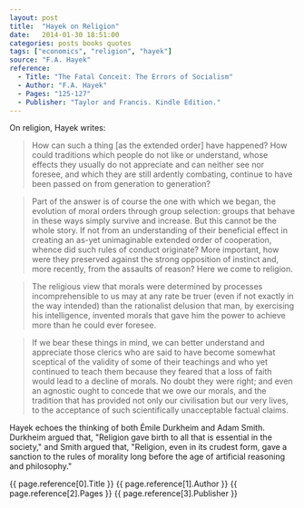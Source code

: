 ```yaml
---
layout: post
title:  "Hayek on Religion"
date:   2014-01-30 18:51:00
categories: posts books quotes
tags: ["economics", "religion", "hayek"]
source: "F.A. Hayek"
reference:
  - Title: "The Fatal Conceit: The Errors of Socialism"
  - Author: "F.A. Hayek"
  - Pages: "125-127"
  - Publisher: "Taylor and Francis. Kindle Edition."
---
```


On religion, Hayek writes:

> How can such a thing [as the extended order] have happened? How could traditions which people do not like or understand, whose effects they usually do not appreciate and can neither see nor foresee, and which they are still ardently combating, continue to have been passed on from generation to generation?

> Part of the answer is of course the one with which we began, the evolution of moral orders through group selection: groups that behave in these ways simply survive and increase. But this cannot be the whole story. If not from an understanding of their beneficial effect in creating an as-yet unimaginable extended order of cooperation, whence did such rules of conduct originate? More important, how were they preserved against the strong opposition of instinct and, more recently, from the assaults of reason? Here we come to religion.

> The religious view that morals were determined by processes incomprehensible to us may at any rate be truer (even if not exactly in the way intended) than the rationalist delusion that man, by exercising his intelligence, invented morals that gave him the power to achieve more than he could ever foresee.

> If we bear these things in mind, we can better understand and appreciate those clerics who are said to have become somewhat sceptical of the validity of some of their teachings and who yet continued to teach them because they feared that a loss of faith would lead to a decline of morals. No doubt they were right; and even an agnostic ought to concede that we owe our morals, and the tradition that has provided not only our civilisation but our very lives, to the acceptance of such scientifically unacceptable factual claims.

Hayek echoes the thinking of both Émile Durkheim and Adam Smith.  Durkheim argued that, "Religion gave birth to all that is essential in the society," and Smith argued that, "Religion, even in its crudest form, gave a sanction to the rules of morality long before the age of artificial reasoning and philosophy."

{{ page.reference[0].Title }}
{{ page.reference[1].Author }}
{{ page.reference[2].Pages }}
{{ page.reference[3].Publisher }}
